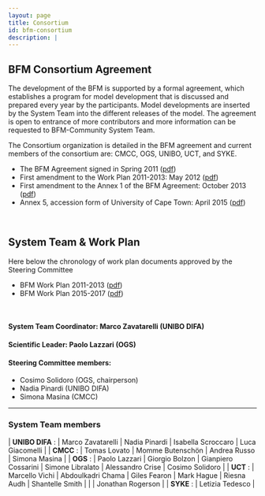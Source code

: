 ```yaml
---
layout: page
title: Consortium
id: bfm-consortium
description: |
---
```


## BFM Consortium Agreement

The development of the BFM is supported by a formal agreement, which establishes a program for model development that is discussed and prepared every year by the participants. Model developments are inserted by the System Team into the different releases of the model. The agreement is open to entrance of more contributors and more information can be requested to BFM-Community System Team.

The Consortium organization is detailed in the BFM agreement and current members of the consortium are: CMCC, OGS, UNIBO, UCT, and SYKE.

 - The BFM Agreement signed in Spring 2011 ([pdf](../files/BFM_AGREEMENT_2011.pdf))
 - First amendment to the Work Plan 2011-2013: May 2012 ([pdf](../files/BFM_WorkPlan_amendment_2012.pdf))
 - First amendment to the Annex 1 of the BFM Agreement: October 2013 ([pdf](../files/BFM_Agreement_Amendment_2013.pdf))
 - Annex 5, accession form of University of Cape Town: April 2015 ([pdf](../files/BFM_Annex_5_Accession_UCT.pdf))

<br/>

## System Team & Work Plan

Here below the chronology of work plan documents approved by the Steering Committee

 - BFM Work Plan 2011-2013 ([pdf](../files/BFM_agreement_annexes.pdf))
 - BFM Work Plan 2015-2017 ([pdf](../files/BFM_WorkPlan_2015_2017.pdf))

<br/>

#### System Team Coordinator: Marco Zavatarelli (UNIBO DIFA)

#### Scientific Leader: Paolo Lazzari (OGS)

#### Steering Committee members:

- Cosimo Solidoro (OGS, chairperson)
- Nadia Pinardi (UNIBO DIFA)
- Simona Masina (CMCC)

---

### System Team members

|
__UNIBO DIFA__ :  | Marco Zavatarelli | Nadia Pinardi | Isabella Scroccaro | Luca Giacomelli |
|
__CMCC__       :  | Tomas Lovato | Momme Butenschön | Andrea Russo | Simona Masina |
|
__OGS__        :  | Paolo Lazzari | Giorgio Bolzon | Gianpiero Cossarini | Simone Libralato | Alessandro Crise | Cosimo Solidoro |
|
__UCT__        :  | Marcello Vichi | Abdoulkadri Chama | Giles Fearon | Mark Hague | Riesna Audh | Shantelle Smith |
|                 | Jonathan Rogerson |
|
__SYKE__       :  | Letizia Tedesco |
